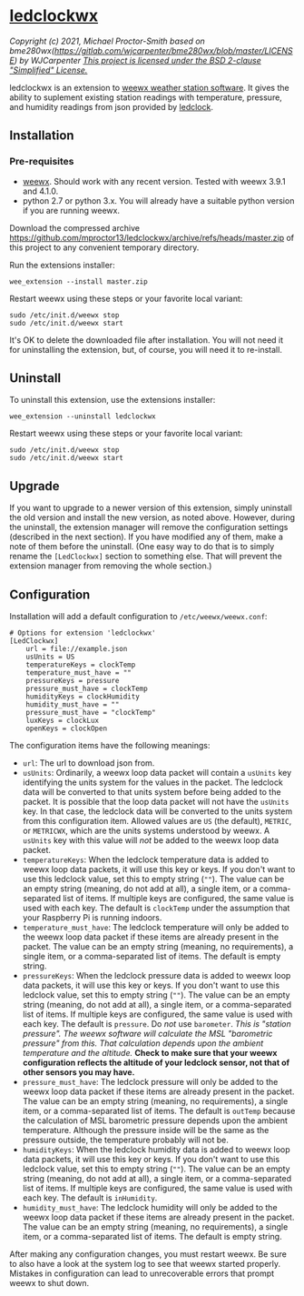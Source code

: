 # [ledclockwx](https://github.com/mproctor13/ledclockwx)
_Copyright (c) 2021, Michael Proctor-Smith based on bme280wx(https://gitlab.com/wjcarpenter/bme280wx/blob/master/LICENSE) by WJCarpenter_
_[This project is licensed under the BSD 2-clause "Simplified" License.](https://github.com/mproctor13/ledclockwx/blob/master/LICENSE)_

ledclockwx is an extension to [weewx weather station software](https://weewx.com).
It gives the ability to suplement existing station readings with temperature,
pressure, and humidity readings from json provided by
[ledclock](https://github.com/mproctor13/ledclockwx).

## Installation
### Pre-requisites
* [weewx](https://weewx.com). Should work with any recent version. Tested with weewx 3.9.1 and 4.1.0.
* python 2.7 or python 3.x. You will already have a suitable python version if you are running weewx.

Download the compressed archive https://github.com/mproctor13/ledclockwx/archive/refs/heads/master.zip of this project to any convenient temporary directory.

Run the extensions installer:
```
wee_extension --install master.zip
```
Restart weewx using these steps or your favorite local variant:
```
sudo /etc/init.d/weewx stop
sudo /etc/init.d/weewx start
```
It's OK to delete the downloaded file after installation.
You will not need it for uninstalling the extension, but, of course, you will need it to re-install.

## Uninstall

To uninstall this extension, use the extensions installer:
```
wee_extension --uninstall ledclockwx
```
Restart weewx using these steps or your favorite local variant:
```
sudo /etc/init.d/weewx stop
sudo /etc/init.d/weewx start
```
## Upgrade
If you want to upgrade to a newer version of this extension,
simply uninstall the old version and install the new version, as noted above.
However, during the uninstall, the extension manager will remove the configuration settings (described in the next section).
If you have modified any of them, make a note of them before the uninstall.
(One easy way to do that is to simply rename the `[LedClockwx]` section to something else.
That will prevent the extension manager from removing the whole section.)

## Configuration
Installation will add a default configuration to `/etc/weewx/weewx.conf`:
```
# Options for extension 'ledclockwx'
[LedClockwx]
    url = file://example.json
    usUnits = US
    temperatureKeys = clockTemp
    temperature_must_have = ""
    pressureKeys = pressure
    pressure_must_have = clockTemp
    humidityKeys = clockHumidity
    humidity_must_have = ""
    pressure_must_have = "clockTemp"
    luxKeys = clockLux
    openKeys = clockOpen
```
The configuration items have the following meanings:

* `url`: The url to download json from.
* `usUnits`: Ordinarily, a weewx loop data packet will contain a `usUnits` key identifying the units system for the values in the packet.
  The ledclock data will be converted to that units system before being added to the packet.
  It is possible that the loop data packet will not have the `usUnits` key.
  In that case, the ledclock data will be converted to the units system from this configuration item.
  Allowed values are `US` (the default), `METRIC`, or `METRICWX`,
  which are the units systems understood by weewx.
  A `usUnits` key with this value will _not_ be added to the weewx loop data packet.
* `temperatureKeys`: When the ledclock temperature data is added to weewx loop data packets, it will use this key or keys.
  If you don't want to use this ledclock value, set this to empty string (`""`).
  The value can be an empty string (meaning, do not add at all), a single item, or a comma-separated list of items.
  If multiple keys are configured, the same value is used with each key.
  The default is `clockTemp` under the assumption that your Raspberry Pi is running indoors.
* `temperature_must_have`: The ledclock temperature will only be added to the weewx loop data packet if these items are already present in the packet.
  The value can be an empty string (meaning, no requirements), a single item, or a comma-separated list of items.
  The default is empty string.
* `pressureKeys`: When the ledclock pressure data is added to weewx loop data packets, it will use this key or keys.
  If you don't want to use this ledclock value, set this to empty string (`""`).
  The value can be an empty string (meaning, do not add at all), a single item, or a comma-separated list of items.
  If multiple keys are configured, the same value is used with each key.
  The default is `pressure`. Do _not_ use `barometer`.
  _This is "station pressure". The weewx software will calculate the MSL "barometric pressure" from this.
  That calculation depends upon the ambient temperature and the altitude._
  **Check to make sure that your weewx configuration reflects the altitude of your ledclock sensor, not that of other sensors you may have.**
* `pressure_must_have`: The ledclock pressure will only be added to the weewx loop data packet if these items are already present in the packet.
  The value can be an empty string (meaning, no requirements), a single item, or a comma-separated list of items.
  The default is `outTemp` because the calculation of MSL barometric pressure depends upon the ambient temperature.
  Although the pressure inside will be the same as the pressure outside, the temperature probably will not be.
* `humidityKeys`: When the ledclock humidity data is added to weewx loop data packets, it will use this key or keys.
  If you don't want to use this ledclock value, set this to empty string (`""`).
  The value can be an empty string (meaning, do not add at all), a single item, or a comma-separated list of items.
  If multiple keys are configured, the same value is used with each key.
  The default is `inHumidity`.
* `humidity_must_have`: The ledclock humidity will only be added to the weewx loop data packet if these items are already present in the packet.
  The value can be an empty string (meaning, no requirements), a single item, or a comma-separated list of items.
  The default is empty string.

After making any configuration changes, you must restart weewx.
Be sure to also have a look at the system log to see that weewx started properly.
Mistakes in configuration can lead to unrecoverable errors that prompt weewx to shut down.
